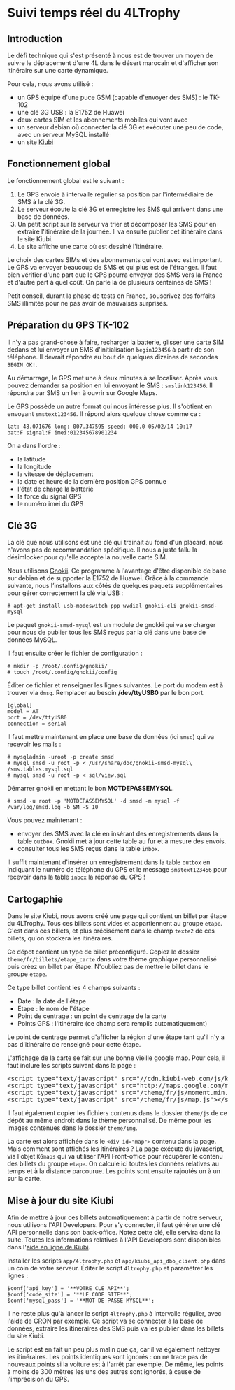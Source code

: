 # Suivi temps réel du 4LTrophy


## Introduction

Le défi technique qui s'est présenté à nous est de trouver un moyen de suivre le déplacement d'une 4L dans le désert marocain et d'afficher son itinéraire sur une carte dynamique.

Pour cela, nous avons utilisé :

- un GPS équipé d'une puce GSM (capable d'envoyer des SMS) : le TK-102
- une clé 3G USB : la E1752 de Huawei
- deux cartes SIM et les abonnements mobiles qui vont avec
- un serveur debian où connecter la clé 3G et exécuter une peu de code, avec un serveur MySQL installé
- un site [Kiubi](http://www.kiubi.com)


## Fonctionnement global

Le fonctionnement global est le suivant :

1. Le GPS envoie à intervalle régulier sa position par l'intermédiaire de SMS à la clé 3G.
2. Le serveur écoute la clé 3G et enregistre les SMS qui arrivent dans une base de données.
3. Un petit script sur le serveur va trier et décomposer les SMS pour en extraire l'itinéraire de la journée. Il va ensuite publier cet itinéraire dans le site Kiubi.
4. Le site affiche une carte où est dessiné l'itinéraire.

Le choix des cartes SIMs et des abonnements qui vont avec est important. Le GPS va envoyer beaucoup de SMS et qui plus est de l'étranger. Il faut bien vérifier d'une part que le GPS pourra envoyer des SMS vers la France et d'autre part à quel coût. On parle là de plusieurs centaines de SMS !

Petit conseil, durant la phase de tests en France, souscrivez des forfaits SMS illimités pour ne pas avoir de mauvaises surprises.


## Préparation du GPS TK-102

Il n'y a pas grand-chose à faire, recharger la batterie, glisser une carte SIM dedans et lui envoyer un SMS d'initialisation `begin123456` à partir de son téléphone. Il devrait répondre au bout de quelques dizaines de secondes `BEGIN OK!`.

Au démarrage, le GPS met une à deux minutes à se localiser. Après vous pouvez demander sa position en lui envoyant le SMS : `smslink123456`. Il répondra par SMS un lien à ouvrir sur Google Maps.

Le GPS possède un autre format qui nous intéresse plus. Il s'obtient en envoyant `smstext123456`. Il répond alors quelque chose comme ça :

	lat: 48.071676 long: 007.347595 speed: 000.0 05/02/14 10:17 
	bat:F signal:F imei:012345678901234

On a dans l'ordre :

- la latitude
- la longitude
- la vitesse de déplacement
- la date et heure de la dernière position GPS connue
- l'état de charge la batterie
- la force du signal GPS
- le numéro imei du GPS


## Clé 3G

La clé que nous utilisons est une clé qui trainait au fond d'un placard, nous n'avons pas de recommandation spécifique. Il nous a juste fallu la désimlocker pour qu'elle accepte la nouvelle carte SIM.

Nous utilisons [Gnokii](http://gnokii.org/). Ce programme à l'avantage d'être disponible de base sur debian et de supporter la E1752 de Huawei. Grâce à la commande suivante, nous l’installons aux côtés de quelques paquets supplémentaires pour gérer correctement la clé via USB :

    # apt-get install usb-modeswitch ppp wvdial gnokii-cli gnokii-smsd-mysql

Le paquet `gnokii-smsd-mysql` est un module de gnokki qui va se charger pour nous de publier tous les SMS reçus par la clé dans une base de données MySQL.

Il faut ensuite créer le fichier de configuration :

    # mkdir -p /root/.config/gnokii/
    # touch /root/.config/gnokii/config

Éditer ce fichier et renseigner les lignes suivantes. Le port du modem est à trouver via `dmsg`. Remplacer au besoin **/dev/ttyUSB0** par le bon port.

	[global]
	model = AT  
	port = /dev/ttyUSB0  
	connection = serial

Il faut mettre maintenant en place une base de données (ici `smsd`) qui va recevoir les mails :

    # mysqladmin -uroot -p create smsd
    # mysql smsd -u root -p < /usr/share/doc/gnokii-smsd-mysql\          /sms.tables.mysql.sql
    # mysql smsd -u root -p < sql/view.sql

Démarrer gnokii en mettant le bon **MOTDEPASSEMYSQL**.

    # smsd -u root -p 'MOTDEPASSEMYSQL' -d smsd -m mysql -f /var/log/smsd.log -b SM -S 10

Vous pouvez maintenant :

- envoyer des SMS avec la clé en insérant des enregistrements dans la table `outbox`. Gnokii met à jour cette table au fur et à mesure des envois.
- consulter tous les SMS reçus dans la table  `inbox`.

Il suffit maintenant d'insérer un enregistrement dans la table `outbox` en indiquant le numéro de téléphone du GPS et le message `smstext123456` pour recevoir dans la table `inbox` la réponse du GPS !


## Cartogaphie

Dans le site Kiubi, nous avons créé une page qui contient un billet par étape du 4LTrophy. Tous ces billets sont vides et appartiennent au groupe `etape`. C'est dans ces billets, et plus précisément dans le champ `texte2` de ces billets, qu'on stockera les itinéraires.

Ce dépot contient un type de billet préconfiguré. Copiez le dossier `theme/fr/billets/etape_carte` dans votre thème graphique personnalisé puis créez un billet par étape. N'oubliez pas de mettre le billet dans le groupe  `etape`.

Ce type billet contient les 4 champs suivants :

 - Date : la date de l'étape
 - Etape : le nom de l'étape
 - Point de centrage : un point de centrage de la carte
 - Points GPS : l'itinéraire (ce champ sera remplis automatiquement)

Le point de centrage permet d'afficher la région d'une étape tant qu'il n'y a pas d'itinéraire de renseigné pour cette étape.


L'affichage de la carte se fait sur une bonne vieille google map. Pour cela, il faut inclure les scripts suivant dans la page :

<pre lang="html">
&lt;script type="text/javascript" src="//cdn.kiubi-web.com/js/kiubi.api.pfo.jquery-1.0.min.js">&lt;/script>
&lt;script type="text/javascript" src="http://maps.google.com/maps/api/js?sensor=false">&lt;/script>
&lt;script type="text/javascript" src="/theme/fr/js/moment.min.js">&lt;/script>
&lt;script type="text/javascript" src="/theme/fr/js/map.js">&lt;/script>
</pre>

Il faut également copier les fichiers contenus dans le dossier `theme/js` de ce dépôt au même endroit dans le thème personnalisé. De même pour les images contenues dans le dossier `theme/img`.

La carte est alors affichée dans le `<div id="map">` contenu dans la page. Mais comment sont affichés les itinéraires ? La page exécute du javascript, via l'objet `KGmaps` qui va utiliser l'API Front-office pour récupérer le contenu des billets du groupe `etape`. On calcule ici toutes les données relatives au temps et à la distance parcourue. Les points sont ensuite rajoutés un à un sur la carte.


## Mise à jour du site Kiubi

Afin de mettre à jour ces billets automatiquement à partir de notre serveur, nous utilisons l'API Developers. Pour s'y connecter, il faut générer une clé API personnelle dans son back-office. Notez cette clé, elle servira dans la suite. Toutes les informations relatives à l'API Developers sont disponibles dans l'[aide en ligne de Kiubi](http://aide.kiubi.com/api-developers.html).

Installer les scripts `app/4ltrophy.php` et `app/kiubi_api_dbo_client.php` dans un coin de votre serveur. Éditer le script `4ltrophy.php` et paramétrer les lignes :

    $conf['api_key'] = '**VOTRE CLE API**';
    $conf['code_site'] = '**LE CODE SITE**';
    $conf['mysql_pass'] = '**MOT DE PASSE MYSQL**';

Il ne reste plus qu'à lancer le script `4ltrophy.php` à intervalle régulier, avec l'aide de CRON par exemple. Ce script va se connecter à la base de données, extraire les itinéraires des SMS puis va les publier dans les billets du site Kiubi.

Le script est en fait un peu plus malin que ça, car il va également nettoyer les itinéraires. Les points identiques sont ignorés : on ne trace pas de nouveaux points si la voiture est à l'arrêt par exemple. De même, les points à moins de 300 mètres les uns des autres sont ignorés, à cause de l'imprécision du GPS.


